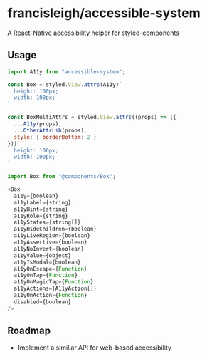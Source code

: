 # francisleigh/accessible-system
A React-Native accessibility helper for styled-components
## Usage
```javascript
import A11y from "accessible-system";

const Box = styled.View.attrs(A11y)`
  height: 100px;
  width: 100px;
`

const BoxMultiAttrs = styled.View.attrs((props) => ({
  ...A11y(props),
  ...OtherAttrLib(props),
  style: { borderBottom: 2 }
}))`
  height: 100px;
  width: 100px;
`
```

```javascript
import Box from "@components/Box";

<Box
  a11y={boolean}
  a11yLabel={string}
  a11yHint={string}
  a11yRole={string}
  a11yStates={string[]}
  a11yHideChildren={boolean}
  a11yLiveRegion={boolean}
  a11yAssertive={boolean}
  a11yNoInvert={boolean}
  a11yValue={object}
  a11yIsModal={boolean}
  a11yOnEscape={Function}
  a11yOnTap={Function}
  a11yOnMagicTap={Function}
  a11yActions={A11yAction[]}
  a11yOnAction={Function}
  disabled={boolean}
/>
```

## Roadmap
- Implement a similiar API for web-based accessibility
